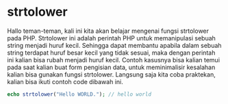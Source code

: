 # strtolower
Hallo teman-teman, kali ini kita akan belajar mengenai fungsi strtolower pada PHP. Strtolower ini adalah perintah PHP untuk memanipulasi sebuah string menjadi huruf kecil. Sehingga dapat membantu apabila dalam sebuah string terdapat huruf besar kecil yang tidak sesuai, maka dengan perintah ini kalian bisa rubah menjadi huruf kecil. Contoh kasusnya bisa kalian temui pada saat kalian buat form pengisian data, untuk meminimalisir kesalahan kalian bisa gunakan fungsi strtolower. Langsung saja kita coba praktekan, kalian bisa ikuti contoh code dibawah ini.
```php
echo strtolower("Hello WORLD."); // hello world
```